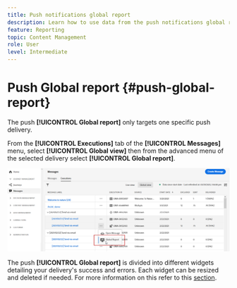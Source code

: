 ```yaml
---
title: Push notifications global report
description: Learn how to use data from the push notifications global report
feature: Reporting
topic: Content Management
role: User
level: Intermediate
---
```

# Push Global report {#push-global-report}

The push **[!UICONTROL Global report]** only targets one specific push delivery. 

From the **[!UICONTROL Executions]** tab of the **[!UICONTROL Messages]** menu, select **[!UICONTROL Global view]** then from the advanced menu of the selected delivery select **[!UICONTROL Global report]**.

![](../assets/global_report_11.png)

The push **[!UICONTROL Global report]** is divided into different widgets detailing your delivery's success and errors. Each widget can be resized and deleted if needed. For more information on this refer to this [section](global-report.md#modify-dashboard).
